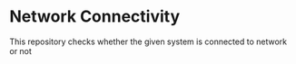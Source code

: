 # Network Connectivity
This repository checks whether the given system is connected to network or not
